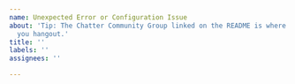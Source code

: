 ```yaml
---
name: Unexpected Error or Configuration Issue
about: 'Tip: The Chatter Community Group linked on the README is where users like
  you hangout.'
title: ''
labels: ''
assignees: ''

---
```



